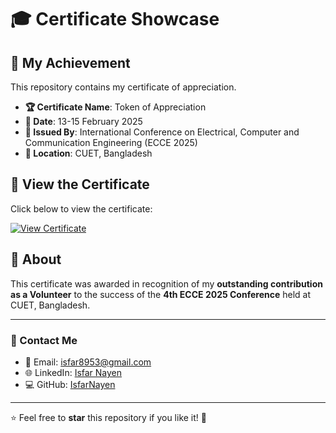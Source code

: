 # 🎓 Certificate Showcase

## 📜 My Achievement

This repository contains my certificate of appreciation.

- **🏆 Certificate Name**: Token of Appreciation  
- **📅 Date**: 13-15 February 2025  
- **📍 Issued By**: International Conference on Electrical, Computer and Communication Engineering (ECCE 2025)  
- **📌 Location**: CUET, Bangladesh  

## 📂 View the Certificate

Click below to view the certificate:

[![View Certificate](https://img.shields.io/badge/View-Certificate-blue)](Isfar%20Nayen.pdf)


## 🏅 About

This certificate was awarded in recognition of my **outstanding contribution as a Volunteer** to the success of the **4th ECCE 2025 Conference** held at CUET, Bangladesh.

---

### 📧 Contact Me

- 📩 Email: isfar8953@gmail.com  
- 🌐 LinkedIn: [Isfar Nayen](https://www.linkedin.com/in/isfar-nayen-0ba8ba341/)   
- 💻 GitHub: [IsfarNayen](https://github.com/IsfarNayen)

---

⭐ Feel free to **star** this repository if you like it! 🚀
